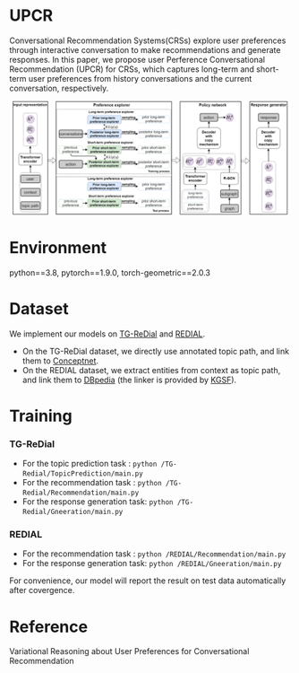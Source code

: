 # UPCR
Conversational Recommendation Systems(CRSs) explore user preferences through interactive conversation to make recommendations and generate responses.
In this paper, we propose user Perference Conversational Recommendation (UPCR) for CRSs, which captures long-term and short-term user preferences from history conversations and the current conversation, respectively.  

![Image text](model.png)

# Environment
python==3.8, pytorch==1.9.0, torch-geometric==2.0.3

# Dataset
We implement our models on [TG-ReDial](https://github.com/RUCAIBox/TG-ReDial) and [REDIAL](https://redialdata.github.io/website/). 
* On the TG-ReDial dataset, we directly use annotated topic path, and link them to [Conceptnet](https://github.com/commonsense/conceptnet5/wiki/Relations).
* On the REDIAL dataset, we extract entities from context as topic path, and link them to [DBpedia](https://www.dbpedia.org/) (the linker is provided by [KGSF](https://github.com/RUCAIBox/KGSF)).

# Training
### TG-ReDial
* For the topic prediction task : `python /TG-Redial/TopicPrediction/main.py`
* For the recommendation task : `python /TG-Redial/Recommendation/main.py`
* For the response generation task: `python /TG-Redial/Gneeration/main.py`
### REDIAL
* For the recommendation task : `python /REDIAL/Recommendation/main.py`
* For the response generation task: `python /REDIAL/Gneeration/main.py`

For convenience, our model will report the result on test data automatically after covergence.
# Reference
Variational Reasoning about User Preferences for Conversational Recommendation
